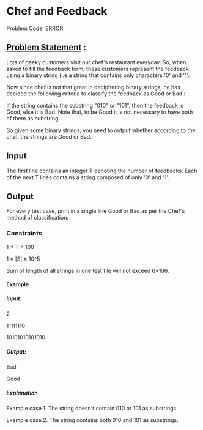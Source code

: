 # Chef and Feedback 
Problem Code: ERROR
## [Problem Statement](#https://www.codechef.com/problems/ERROR) :
Lots of geeky customers visit our chef's restaurant everyday. So, when asked to fill the feedback form, these customers represent the feedback using a binary string (i.e a string that contains only characters '0' and '1'.

Now since chef is not that great in deciphering binary strings, he has decided the following criteria to classify the feedback as Good or Bad : 

If the string contains the substring "010" or "101", then the feedback is Good, else it is Bad. Note that, to be Good it is not necessary to have both of them as substring.

So given some binary strings, you need to output whether according to the chef, the strings are Good or Bad.

## Input
The first line contains an integer T denoting the number of feedbacks. Each of the next T lines contains a string composed of only '0' and '1'.

## Output
For every test case, print in a single line Good or Bad as per the Chef's method of classification.

### Constraints

1 ≤ T ≤ 100

1 ≤ |S| ≤ 10^5

Sum of length of all strings in one test file will not exceed 6*106. 

#### Example
##### Input:

2

11111110

10101010101010


##### Output:

Bad

Good


##### Explanation

Example case 1.
The string doesn't contain 010 or 101 as substrings.

Example case 2.
The string contains both 010 and 101 as substrings.